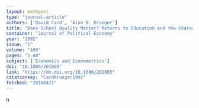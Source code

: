 ```yaml
---
layout: mathpost
type: "journal-article"
authors: ['David Card', 'Alan B. Krueger']
title: "Does School Quality Matter? Returns to Education and the Characteristics of Public Schools in the United States"
container: "Journal of Political Economy"
year: "1992"
issue: "1"
volume: "100"
pages: "1-40"
subject: ['Economics and Econometrics']
doi: "10.1086/261805"
link: "https://dx.doi.org/10.1086/261805"
citationkey: "CardKrueger1992"
fetched: "20160421"
---
```


n